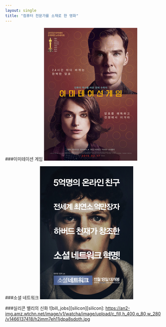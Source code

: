```yaml
---
layout: single
title: "컴퓨터 전문가를 소재로 한 영화"
---
```

###이미테이션 게임
![allen](/assets/images/allen.png)

###소셜 네트워크
[![mark](/assets/images/mark.png "더 자세한 내용을 원하시면 방문해 보세요")](https://topclass.chosun.com/board/view.asp?catecode=J&tnu=201901100028)

###실리콘 밸리의 신화
![bill_jobs][silicon][silicon]: https://an2-img.amz.wtchn.net/image/v1/watcha/image/upload/c_fill,h_400,q_80,w_280/v1466137418/h2jmm7eh11jdpa8sdoth.jpg

